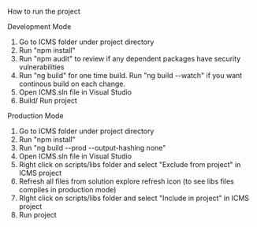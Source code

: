How to run the project

Development Mode
1. Go to ICMS folder under project directory
2. Run "npm install"
3. Run "npm audit" to review if any dependent packages have security vulnerabilities
4. Run "ng build" for one time build. Run "ng build --watch" if you want continous build on each change.
5. Open ICMS.sln file in Visual Studio
6. Build/ Run project

Production Mode
1. Go to ICMS folder under project directory
2. Run "npm install"
3. Run "ng build --prod --output-hashing none"
4. Open ICMS.sln file in Visual Studio
5. Right click on scripts/libs folder and select "Exclude from project" in ICMS project
6. Refresh all files from solution explore refresh icon (to see libs files compiles in production mode)
7. RIght click on scripts/libs folder and select "Include in project" in ICMS project
8. Run project